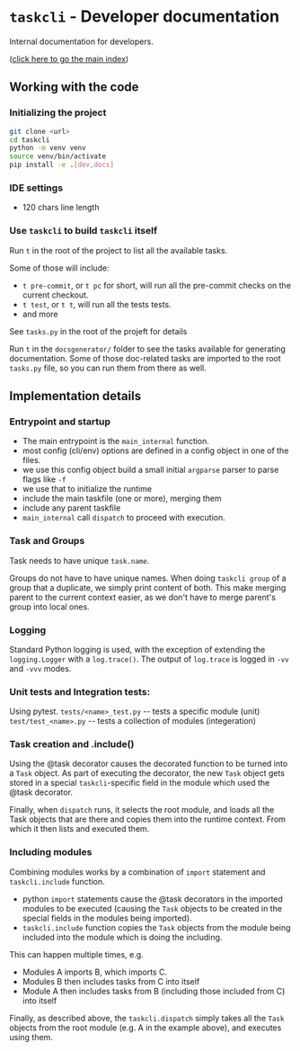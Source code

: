 # `taskcli` - Developer documentation

Internal documentation for developers.

([click here to go the main index](../README.md))

## Working with the code
### Initializing the project
```bash
git clone <url>
cd taskcli
python -m venv venv
source venv/bin/activate
pip install -e .[dev,docs]
```

### IDE settings
- 120 chars line length

### Use `taskcli` to build `taskcli` itself
Run `t` in the root of the project to list all the available tasks.


Some of those will include:
- `t pre-commit`, or `t pc` for short, will run all the pre-commit checks on the current checkout.
- `t test`, or `t t`,  will run all the tests tests.
- and more

See `tasks.py` in the root of the projeft for details

Run `t` in the `docsgenerator/` folder to see the tasks available for generating documentation.
Some of those doc-related tasks are imported to the root `tasks.py` file, so you can run them from there as well.

## Implementation details
### Entrypoint and startup
- The main entrypoint is the `main_internal` function.
- most config (cli/env) options are defined in a config object in one of the files.
- we use this config object build a small initial `argparse` parser to parse flags like `-f`
- we use that to initialize the runtime
- include the main taskfile (one or more), merging them
- include any parent taskfile
- `main_internal` call `dispatch` to proceed with execution.


### Task and Groups
Task needs to have unique `task.name`.

Groups do not have to have unique names. When doing `taskcli group` of a group that a duplicate, we simply print content of both.
This make merging parent to the current context easier, as we don't have to merge parent's group into local ones.

### Logging
Standard Python logging is used, with the exception of extending the `logging.Logger` with a `log.trace()`.
The output of `log.trace` is logged in `-vv` and `-vvv` modes.

### Unit tests and Integration tests:
Using pytest.
`tests/<name>_test.py`  -- tests a specific module (unit)
`test/test_<name>.py` -- tests a collection of modules (integeration)

### Task creation and .include()
Using the @task decorator causes the decorated function to be turned into a `Task` object.
As part of executing the decorator, the new `Task` object gets stored in a special `taskcli`-specific field
in the module which used the @task decorator.

Finally, when `dispatch` runs, it selects the root module, and loads all the Task objects that
are there and copies them
into the runtime context. From which it then lists and executed them.

### Including modules
Combining modules works by a combination of `import` statement and `taskcli.include` function.
- python `import` statements cause the @task decorators in the imported modules to be executed
  (causing the `Task` objects to be created in the special fields in the modules being imported).
- `taskcli.include` function copies the `Task` objects from the module being included into the
  module which is doing the including.

This can happen multiple times, e.g.
-  Modules A imports B, which imports C.
-  Modules B then includes tasks from C into itself
-  Module A then includes tasks from B (including those included from C) into itself

Finally, as described above, the `taskcli.dispatch` simply takes all the `Task` objects from the root
module (e.g. A in the example above), and executes using them.